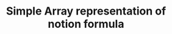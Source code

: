 ---
id: array_representation
title: Simple Array representation of notion formula 
sidebar_label: Array Representation
slug: /usage/array_representation
---